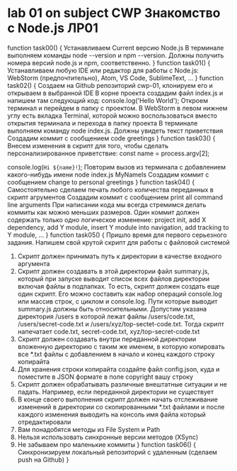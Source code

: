 # lab 01 on subject CWP Знакомство с Node.js ЛР01
function task00() {
Устанавливаем Current версию Node.js
В терминале выполняем команды node --version и npm --version. Должны получить номера версий node.js и npm, соответственно.
}
function task01() {
Устанавливаем любую IDE или редактор для работы с Node.js: WebStorm (предпочтительно), Atom, VS Code, SublimeText, ...
}
function task02() {
Создаем на Github репозиторий cwp-01, клонируем его и открываем в выбранной IDE
В корне проекта создадим файл index.js и напишем там следующий код:
console.log('Hello World');
Откроем терминал и перейдем в папку с проектом. В WebStorm в левом нижнем углу есть вкладка Terminal, которой можно воспользоваться вместо открытия терминала и перехода в папку проекта
В терминале выполняем команду node index.js. Должны увидеть текст приветствия
Создадим коммит с сообщением code greetings
}
function task03() {
Внесем изменения в скрипт для того, чтобы сделать персонализированное приветствие:
const name = process.argv[2];

console.log(`Hi ${name}!`);
Повторим вызов из терминала с добавлением какого-нибудь имени node index.js MyNameIs
Создадим коммит с сообщением change to personal greetings
}
function task04() {
Самостоятельно сделаем печать любого количества переданных в скрипт агрументов
Создадим коммит с сообщением print all command line arguments
При написании кода мы всегда стремимся делать коммиты как можно меньших размеров. Один коммит должен содержать только одно логическое изменение: project init, add X dependency, add Y module, insert Y module into navigation, add tracking to Y module, ...
}
function task05() {
Пришло время для первого серьезного задания. Напишем свой крутой скрипт для работы с файловой системой
1. Скрипт должен принимать путь к директории в качестве входного аргумента
2. Скрипт должен cоздавать в этой директории файл summary.js, который при запуске выводит список всех файлов директории включая файлы в подпапках. То есть, скрипт должен создать еще один скрипт. Его можно составить как набор операций console.log или массив строк, с циклом и console.log. Пути которые выводит summary.js должны быть относительными. Допустим указана директория /users в которой лежат файлы /users/code.txt, /users/secret-code.txt и /users/xyz/top-sectet-code.txt. Тогда скрипт напечатает code.txt, secret-code.txt, xyz/top-secret-code.txt
3. Скрипт должен создавать внутри переданной директории вложенную директорию с таким же именем, в которую копировать все *.txt файлы с добавлением в начало и конец каждого строку копирайта
4. Для хранения строки копирайта создайте файл config.json, куда и поместите в JSON формате в поле copyright вашу строку
5. Скрипт должен обрабатывать различные внештатные ситуации и не падать. Например, если переданной директории не существует
6. В конце своего выполнения скрипт должен начать отслеживание изменений в директории со скопированными *.txt файлами и после каждого изменения выводить на консоль имя файла который отредактировали
7. Вам понадобятся методы из File System и Path
8. Нельзя использовать синхронные версии методов (XSync)
9. Не забываем про маленькие коммиты
}
function task06() {
Синхронизируем локальный репозиторий с удаленным (сделаем push на Github)
}
